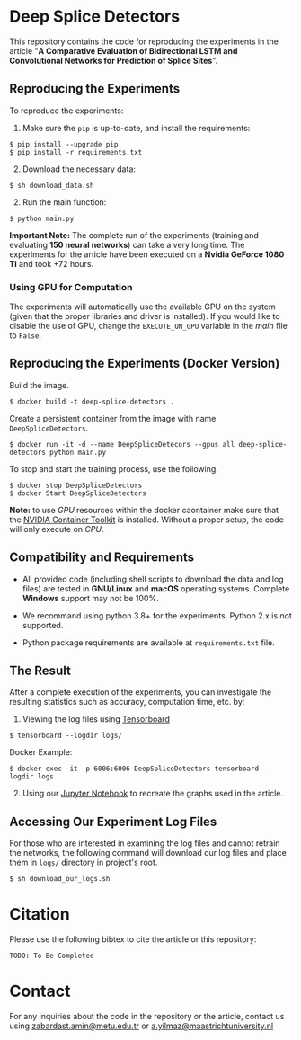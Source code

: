 # Deep Splice Detectors

This repository contains the code for reproducing the experiments in the article "**A Comparative Evaluation of Bidirectional LSTM and Convolutional Networks for Prediction of Splice Sites**".

## Reproducing the Experiments

To reproduce the experiments:

1. Make sure the `pip` is up-to-date, and install the requirements:
```shell
$ pip install --upgrade pip
$ pip install -r requirements.txt
```

2. Download the necessary data:
```shell
$ sh download_data.sh
```

2. Run the main function:
```shell
$ python main.py
```

**Important Note:** The complete run of the experiments (training and evaluating **150 neural networks**) can take a very long time. The experiments for the article have been executed on a **Nvidia GeForce 1080 Ti** and took +72 hours.

### Using GPU for Computation

The experiments will automatically use the available GPU on the system (given that the proper libraries and driver is installed). If you would like to disable the use of GPU, change the `EXECUTE_ON_GPU` variable in the *main* file to `False`.

## Reproducing the Experiments (Docker Version)

Build the image.

```shell
$ docker build -t deep-splice-detectors .
```

Create a persistent container from the image with name `DeepSpliceDetectors`.

```shell
$ docker run -it -d --name DeepSpliceDetecors --gpus all deep-splice-detectors python main.py
```

To stop and start the training process, use the following.

```shell
$ docker stop DeepSpliceDetectors
$ docker Start DeepSpliceDetectors
```

**Note:** to use *GPU* resources within the docker caontainer make sure that the [NVIDIA Container Toolkit](https://github.com/NVIDIA/nvidia-docker) is installed. Without a proper setup, the code will only execute on *CPU*.

## Compatibility and Requirements

- All provided code (including shell scripts to download the data and log files) are tested in **GNU/Linux** and **macOS** operating systems. Complete **Windows** support may not be 100%.

- We recommand using python 3.8+ for the experiments. Python 2.x is not supported.

- Python package requirements are available at `requirements.txt` file.

## The Result

After a complete execution of the experiments, you can investigate the resulting statistics such as accuracy, computation time, etc. by:

1. Viewing the log files using [Tensorboard](https://www.tensorflow.org/tensorboard)
```shell
$ tensorboard --logdir logs/
```

Docker Example:

```shell
$ docker exec -it -p 6006:6006 DeepSpliceDetectors tensorboard --logdir logs
```

2. Using our [Jupyter Notebook](https://jupyter.org/) to recreate the graphs used in the article.

## Accessing Our Experiment Log Files

For those who are interested in examining the log files and cannot retrain the networks, the following command will download our log files and place them in `logs/` directory in project's root.
```shell
$ sh download_our_logs.sh
```

# Citation

Please use the following bibtex to cite the article or this repository:
```text
TODO: To Be Completed
```

# Contact

For any inquiries about the code in the repository or the article, contact us using [zabardast.amin@metu.edu.tr](mailto:zabardast.amin@metu.edu.tr) or [a.yilmaz@maastrichtuniversity.nl](mailto:a.yilmaz@maastrichtuniversity.nl)